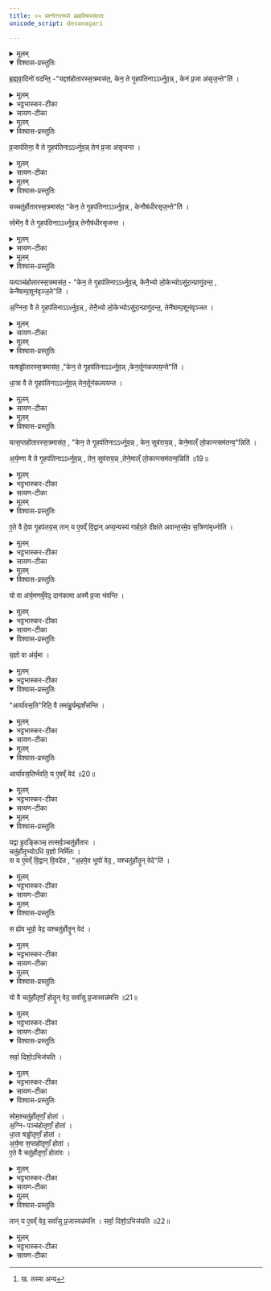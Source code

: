 ```yaml
---
title: ०५ प्रश्नोत्तररूपो ब्रह्मविषयसंवादः
unicode_script: devanagari

---
```

<details><summary>मूलम्</summary>

ब्र॒ह्म॒वा॒दिनो॑ वदन्ति ।
यद्दश॑होतारस्स॒त्रमास॑त ।
केन॒ ते गृ॒हप॑तिनाऽऽर्ध्नुवन् ।
केन॑ प्र॒जा अ॑सृज॒न्तेति॑ ।
</details>

<details open><summary>विश्वास-प्रस्तुतिः</summary>

ब्र॒ह्म॒वा॒दिनो॑ वदन्ति॒ -"यद्दश॑होतारस्स॒त्रमास॑त॒, केन॒ ते गृ॒हप॑तिनाऽऽर्ध्नुव॒न्न् , केन॑ प्र॒जा अ॑सृज॒न्ते"ति॑ ।
</details>

<details><summary>मूलम्</summary>

ब्र॒ह्म॒वा॒दिनो॑ वदन्ति॒ -"यद्दश॑होतारस्स॒त्रमास॑त॒, केन॒ ते गृ॒हप॑तिनाऽऽर्ध्नुव॒न्न् , केन॑ प्र॒जा अ॑सृज॒न्ते"ति॑ ।
</details>

<details><summary>भट्टभास्कर-टीका</summary>

1-5ब्रह्मवादिन इत्यादि ॥ अविवाक्येऽह्नि इतरे पृच्छन्ति । गृहपतिः प्रतिवचनं ब्रूते । दशहोतारस्सत्रमासत । तदानीं केन गृहपतिना आर्ध्नुवन् वृद्धिं प्राप्नुवन् कर्मफलमलभन्त? केन च गृहपतिना प्रजा असृजन्त? फलविशेषप्रश्नः । दशहोतुरसाधारणफलत्वात् ।
</details>

<details><summary>सायण-टीका</summary>

चतुर्थे प्रतिग्रह-मन्त्र-महिम-ज्ञानं विहितम् । द्वादशाह-गतस्य दश-रात्रस्य दशमेऽहन्य् अध्वर्यु-प्रभृतयः प्रष्टारो गृहपतिः प्रतिवक्ता, तेषां प्रश्नोत्तरे पञ्चमानुवाकेऽभिधीयेते । अत्र प्रश्नोत्तर-रूपं संवादं विधत्ते -

> ब्रह्मवादिनो वदन्ति...

इति । वक्ष्यमाण-प्रश्नोत्तर-रूपं वेद-वाक्यं ब्रह्म, तद्-वेदन-शीला ब्रह्म-वादिनस् ते परस्परं वदन्ति, संवादं कुर्युर् इत्य् अर्थः । अत एव सूत्र-कारः – "ब्रह्म-वाद्यं वदन्त [[P449]] इति विज्ञायते" इति शाखान्तर-वचनम् उदाजहार । उदाहृत्य चैवम् उक्तम् – "गृहपतिम् एव ऋत्विजः पर्युपविश्य पृच्छेयुः" इति ।

तत्राध्वर्यु-गृहपत्योः प्रश्नोत्तरे वाक्ये दर्शयति-

> यद् दश-होतारः सत्रम् आसत ।  
> केन ते गृहपतिनाऽऽर्ध्नुवन् ।  
> केन प्रजा असृजन्त ।  
> प्रजापतिना वै ते गृहपतिनाऽऽर्ध्नुवन् ।  
> तेन प्रजा असृजन्त, 

इति ।
यदा दश-होतृ-मन्त्राभिमानिनो देवाः सत्रम् अन्वतिष्ठंस् तदानीं केन गृहपतिना सत्र-रूपां समृद्धिं प्राप्नुवन् । प्राप्य च केन गृहपतिना प्रजाः सृष्टवन्तः । सत्रार्थं दीक्षितेषु मध्ये मुख्यो गृहपतिः । इतरे ऽध्वर्यु-प्रभृतय ऋत्विजः । तत्राध्वर्यु-प्रश्नस्य गृहपतेर् उत्तरम् एवं दत्तम् । 
</details>

<details><summary>मूलम्</summary>

प्र॒जाप॑तिना॒ वै ते गृ॒हप॑तिनाऽऽर्ध्नुवन् ।  
तेन॑ प्र॒जा अ॑सृजन्त ।
</details>

<details open><summary>विश्वास-प्रस्तुतिः</summary>

प्र॒जाप॑तिना॒ वै ते गृ॒हप॑तिनाऽऽर्ध्नुव॒न्न्  तेन॑ प्र॒जा अ॑सृजन्त ।
</details>

<details><summary>मूलम्</summary>

प्र॒जाप॑तिना॒ वै ते गृ॒हप॑तिनाऽऽर्ध्नुव॒न्न्  तेन॑ प्र॒जा अ॑सृजन्त ।
</details>

<details><summary>सायण-टीका</summary>

प्रजापतिर् एव दश-होतॄणां सत्रे गृहपतिर् आसीत्, तेन प्रजापतिना फल-समृद्धिः प्रजोत्पत्तिश् च सम्पादिता ।
</details>

<details><summary>मूलम्</summary>

यच्चतु॑र्होतारस्स॒त्रमास॑त ।
केन॒ ते गृ॒हप॑तिनाऽऽर्ध्नुवन् ।
केनौष॑धीरसृज॒न्तेति॑ ।
सोमे॑न॒ वै ते गृ॒हप॑तिनाऽऽर्ध्नुवन्न् ॥17॥  
तेनौष॑धीरसृजन्त ।
</details>

<details open><summary>विश्वास-प्रस्तुतिः</summary>

यच्चतु॑र्होतारस्स॒त्रमास॑त॒ "केन॒ ते गृ॒हप॑तिनाऽऽर्ध्नुव॒न्न् , केनौष॑धीरसृज॒न्ते"ति॑ ।

सोमे॑न॒ वै ते गृ॒हप॑तिनाऽऽर्ध्नुव॒न्न्  तेनौष॑धीरसृजन्त ।
</details>

<details><summary>मूलम्</summary>

यच्चतु॑र्होतारस्स॒त्रमास॑त॒ "केन॒ ते गृ॒हप॑तिनाऽऽर्ध्नुव॒न्न् , केनौष॑धीरसृज॒न्ते"ति॑ ।

सोमे॑न॒ वै ते गृ॒हप॑तिनाऽऽर्ध्नुव॒न्न्  तेनौष॑धीरसृजन्त ।
</details>

<details><summary>सायण-टीका</summary>

होतुः प्रश्नं तस्योत्तरं च दर्शयति-

> यच् चतुर्-होतारः सत्रम् आसत ।  
> केन ते गृहपतिनाऽऽर्ध्नुवन् ।  
> केनौषधीर् असृजन्त इति ।  
> सोमेन वै ते गृहपतिनाऽऽर्ध्नुवन् ।
> तेनौषधीर् असृजन्त, 

इति ।

पूर्ववद् व्याख्येयम् ।
</details>


<details><summary>मूलम्</summary>

यत्पञ्च॑होतारस्स॒त्रमास॑त ।
केन॒ ते गृ॒हप॑तिनाऽऽर्ध्नुवन् ।
केनै॒भ्यो लो॒केभ्योऽसु॑रा॒न्प्राणु॑दन्त ।
केनै॑षाम्प॒शून॑वृञ्ज॒तेति॑ ।
अ॒ग्निना॒ वै ते गृ॒हप॑तिनाऽऽर्ध्नुवन् ।
तेनै॒भ्यो लो॒केभ्योऽसु॑रा॒न्प्राणु॑दन्त ।
तेनै॑षाम्प॒शून॑वृञ्जत ।
</details>

<details open><summary>विश्वास-प्रस्तुतिः</summary>

यत्पञ्च॑होतारस्स॒त्रमास॑त॒ - "केन॒ ते गृ॒हप॑तिनाऽऽर्ध्नुव॒न्न्, केनै॒भ्यो लो॒केभ्योऽसु॑रा॒न्प्राणु॑दन्त॒ ,
केनै॑षाम्प॒शून॑वृञ्ज॒ते"ति॑ ।

अ॒ग्निना॒ वै ते गृ॒हप॑तिनाऽऽर्ध्नुव॒न्न् , तेनै॒भ्यो लो॒केभ्योऽसु॑रा॒न्प्राणु॑दन्त॒, तेनै॑षाम्प॒शून॑वृञ्जत ।
</details>

<details><summary>मूलम्</summary>

यत्पञ्च॑होतारस्स॒त्रमास॑त॒ - "केन॒ ते गृ॒हप॑तिनाऽऽर्ध्नुव॒न्न्, केनै॒भ्यो लो॒केभ्योऽसु॑रा॒न्प्राणु॑दन्त॒ ,
केनै॑षाम्प॒शून॑वृञ्ज॒ते"ति॑ ।

अ॒ग्निना॒ वै ते गृ॒हप॑तिनाऽऽर्ध्नुव॒न्न् , तेनै॒भ्यो लो॒केभ्योऽसु॑रा॒न्प्राणु॑दन्त॒, तेनै॑षाम्प॒शून॑वृञ्जत ।
</details>

<details><summary>सायण-टीका</summary>

ब्रह्मणः प्रश्नं तस्योत्तरं च दर्शयति-

> यत् पञ्च-होतारः सत्रम् आसत ।  
> केन ते गृहपतिनाऽऽर्ध्नुवन् ।  
> केनैभ्यो लोकेभ्यो ऽसुरान् प्राणुदन्त ।  
> केनैषां पशून् अवृञ्जत इति ।  
> अग्निना वै ते गृहपतिनाऽऽर्ध्नुवन् ।  
> तेनैभ्यो लोकेभ्यो ऽसुरान् प्राणुदन्त ।  
> तेनैषां पशून् अवृञ्जत, 

इति ।
एषाम् असुराणां पशून् विनाशितवन्तः । अन्यत् पूर्ववद् व्याख्येयम् ।

[[P450]] 
</details>


<details><summary>मूलम्</summary>

यत्षड्ढो॑तारस्स॒त्रमास॑त ।
केन॒ ते गृ॒हप॑तिनाऽऽर्ध्नुवन्न् ॥18॥  
केन॒र्तून॑कल्पय॒न्तेति॑ ।
धा॒त्रा वै ते गृ॒हप॑तिनाऽऽर्ध्नुवन् ।
तेन॒र्तून॑कल्पयन्त ।
</details>

<details open><summary>विश्वास-प्रस्तुतिः</summary>

यत्षड्ढो॑तारस्स॒त्रमास॑त॒ ,"केन॒ ते गृ॒हप॑तिनाऽऽर्ध्नुव॒न्न् ,केन॒र्तून॑कल्पय॒न्ते"ति॑ ।

धा॒त्रा वै ते गृ॒हप॑तिनाऽऽर्ध्नुव॒न्न् तेन॒र्तून॑कल्पयन्त ।
</details>

<details><summary>मूलम्</summary>

यत्षड्ढो॑तारस्स॒त्रमास॑त॒ ,"केन॒ ते गृ॒हप॑तिनाऽऽर्ध्नुव॒न्न् ,केन॒र्तून॑कल्पय॒न्ते"ति॑ ।

धा॒त्रा वै ते गृ॒हप॑तिनाऽऽर्ध्नुव॒न्न् तेन॒र्तून॑कल्पयन्त ।
</details>


<details><summary>सायण-टीका</summary>

अथ होतृकाणां प्रश्नोत्तरे दर्शयति-

> यत् षड्-ढोतारः सत्रम् आसत ।  
> केन ते गृहपतिनाऽऽर्ध्नुवन् ।  
> केनर्तून् अकल्पयन्त इति ।  
> धात्रा वै ते गृहपतिनाऽऽर्ध्नुवन् ।  
> तेनर्तून् अकल्पयन्त 

इति ।
पूर्ववद् व्याख्येयम् ।

</details>

<details><summary>मूलम्</summary>

यत्स॒प्तहो॑तारस्स॒त्रमास॑त ।
केन॒ ते गृ॒हप॑तिनाऽऽर्ध्नुवन् ।
केन॒ सुव॑रायन् ।
केने॒माल्ँ लो॒कान्त्सम॑तन्व॒न्निति॑ ।
अ॒र्य॒म्णा वै ते गृ॒हप॑तिनाऽऽर्ध्नुवन् ।
तेन॒ सुव॑रायन् ।
तेने॒माल्ँ लो॒कान्त्सम॑तन्व॒न्निति॑ ॥19॥  
</details>

<details open><summary>विश्वास-प्रस्तुतिः</summary>

यत्स॒प्तहो॑तारस्स॒त्रमास॑त॒ , "केन॒ ते गृ॒हप॑तिनाऽऽर्ध्नुव॒न्न् , केन॒ सुव॑राय॒न्न् , केने॒माल्ँ लो॒कान्त्सम॑तन्व॒"न्निति॑ ।

अ॒र्य॒म्णा वै ते गृ॒हप॑तिनाऽऽर्ध्नुव॒न्न् , तेन॒ सुव॑राय॒न्न् ,तेने॒माल्ँ लो॒कान्त्सम॑तन्व॒न्निति॑ ॥19॥  
</details>

<details><summary>मूलम्</summary>

यत्स॒प्तहो॑तारस्स॒त्रमास॑त॒ , "केन॒ ते गृ॒हप॑तिनाऽऽर्ध्नुव॒न्न् , केन॒ सुव॑राय॒न्न् , केने॒माल्ँ लो॒कान्त्सम॑तन्व॒"न्निति॑ ।

अ॒र्य॒म्णा वै ते गृ॒हप॑तिनाऽऽर्ध्नुव॒न्न् , तेन॒ सुव॑राय॒न्न् ,तेने॒माल्ँ लो॒कान्त्सम॑तन्व॒न्निति॑ ॥19॥  
</details>

<details><summary>भट्टभास्कर-टीका</summary>

एवमितरैः पृष्टे गृहपतिः प्रतिब्रूते - प्रजापतिनेत्यादि । गतम् । गृहपतिः प्रधानयजमानः ।
दशहोतृप्रधानाद्दशहोतारः । एवं चतुर्होतार इत्यादि ॥
</details>

<details><summary>सायण-टीका</summary>

अथोद्गातुः प्रश्नं तस्योत्तरं च दर्शयति-

> यत् सप्त-होतारः सत्रम् आसत ।  
> केन ते गृहपतिनाऽऽर्ध्नुवन् ।  
> केन सुवर् आयन् ।  
> केनेमान् लोकान्त्समतन्वन्न् इति ।  
> अर्यम्णा वै ते गृहपतिनाऽऽर्ध्नुवन् ।  
> तेन सुवर् आयन् ।  
> तेनेमान् लोकान् समतन्वन्न् इति, 

इति ।
सुवर् आयन्, स्वर्गं प्राप्ताः । समतन्वन्, संततान् अविच्छिन्नान् कृतवन्तः ।
</details>


<details><summary>मूलम्</summary>

ए॒ते वै दे॒वा गृ॒हप॑तयः ।
तान् य ए॒वव्ँ वि॒द्वान् ।
अप्य॒न्यस्य॑ गार्हप॒ते दीक्ष॑ते ।
अ॒वा॒न्त॒रमे॒व स॒त्रिणा॑मृध्नोति ।
</details>

<details open><summary>विश्वास-प्रस्तुतिः</summary>

ए॒ते वै दे॒वा गृ॒हप॑तय॒स् तान् य ए॒वव्ँ वि॒द्वान् अप्य॒न्यस्य॑ गार्हप॒ते दीक्ष॑ते अवान्त॒रमे॒व स॒त्रिणा॑मृध्नोति ।
</details>

<details><summary>मूलम्</summary>

ए॒ते वै दे॒वा गृ॒हप॑तय॒स् तान् य ए॒वव्ँ वि॒द्वान् अप्य॒न्यस्य॑ गार्हप॒ते दीक्ष॑ते अवान्त॒रमे॒व स॒त्रिणा॑मृध्नोति ।
</details>

<details><summary>भट्टभास्कर-टीका</summary>

6एते वा इत्यादि ॥ एते प्रजापत्यादयो देवानां मध्ये गृहपतयः । एवं तान् गृहपतीन् विद्वान् योऽन्यस्यापि गार्हपते गृहपतिसंबन्धिनि कर्मणि दीक्षते सोप्यवान्तरं पृथक्पृथगेव सत्रिणां सर्वेषां ऋध्नोति ऋद्धिं माप्नोति । किं पुनरात्मनो गार्हपते यो दीक्षते ॥
</details>

<details><summary>सायण-टीका</summary>

उक्तेषु प्रश्नोत्तरेषु निर्णीतानां गृहपतीनां वेदनं प्रशंसति-

> एते वै देवा गृहपतयः ।  
> तान् य एवं विद्वान् ।  
> अप्य् अन्यस्य गार्हपत्ये दीक्षते ।  
> अवान्तरम् एव सत्रिणाम् ऋध्नोति, 

इति ।
प्रजापतिः सोमो ऽग्निर् धाता ऽर्यमा चेत्य् एते देवाः पूर्वोक्त-प्रश्नोत्तरेषु निर्णीता गृहपतयः । यः पुमांस् तान् गृहपतीन् विदित्वा ध्यायेत्, सो ऽन्यस्यापि गार्हपत्ये कर्मणि यदि दीक्षते, तदानीम् अवान्तरम् एव पृथग् एव सत्रिणां फलं प्राप्नोति । अयम् अर्थः – दीक्षितेषु सत्रिषु स्वयं गृहपतिर् न भवति । किं त्व् अध्वर्यु-प्रभृतिषु कश्चिद्, गृहपतिस् त्व् अन्य एव । [^1]तस्यैवान्यस्य गृहपतित्वोपपत्तेः । तस्य यत् फलं तद् एव तस्मै भवति । किं च तस्यैव सर्व ऋत्विजो गृहपतित्वोपपत्तिकर्मण्य् अनुकूला भवन्ति । तथा च तस्य मुख्यत्वाभावे 'पि प्रजापत्यादि-गृहपति-वेदन-सामर्थ्येन सर्वेषां सत्रिणां यावत् फलं तावत् स्वयं पृथग् एव प्राप्नोति ।

[^1]: ख. तस्मा अन्य
</details>

<details><summary>मूलम्</summary>

यो वा अ॑र्य॒मणव्ँ॒वेद॑ ।
दान॑कामा अस्मै प्र॒जा भ॑वन्ति ।
</details>

<details open><summary>विश्वास-प्रस्तुतिः</summary>

यो वा अ॑र्य॒मणव्ँ॒वेद॒ दान॑कामा अस्मै प्र॒जा भ॑वन्ति ।
</details>

<details><summary>मूलम्</summary>

यो वा अ॑र्य॒मणव्ँ॒वेद॒ दान॑कामा अस्मै प्र॒जा भ॑वन्ति ।
</details>

<details><summary>भट्टभास्कर-टीका</summary>

7यो वा इत्यादिर्यज्ञस्तुतिः यष्टुस्स्तुतिर्वा, अर्यणो वा स्तुतिः ॥ अरीन् यमयति निगृह्णातीत्यर्यमा, यष्टा दाता च । तं यो वेद अस्मै प्रजा दानकामा भवन्ति ।
अस्य वा प्रजा यष्ट्र्यो दात्र्यश्च भवन्ति । 'शीलिकामि' इत्यादिना णप्रत्ययान्तत्वेन ङीबभावः ।
</details>

<details><summary>सायण-टीका</summary>

[[P451]] 

पूर्वोक्तस्य पञ्चमस्य गृहपतेर् अर्यमाख्यस्य वेदनं पुनर् विशेषेण प्रशंसति-

> यो वा अर्यमणं वेद ।  
> दान-कामा अस्मै प्रजा भवन्ति ।  
> यज्ञो वा अर्यमा ।  
> आर्य-वसतिर् इति वै तम् आहुर् ये प्रशंसन्ति, 

इति ।
यो ऽयम् अर्यमा देवेषु गृहपतित्वेनोक्तः सो ऽयं यज्ञ-निष्पादकत्वाद् यज्ञ एव । एवं तम् अर्यमणं यो वेद, अस्य वेदितुः पुत्राद्याः प्रजा दान-कामा भवन्ति । स्व-कर्तृकं दानं कामयन्ते, दातारो भवन्तीत्य् अर्थः । 
</details>

<details open><summary>विश्वास-प्रस्तुतिः</summary>

य॒ज्ञो वा अ॑र्य॒मा ।
</details>

<details><summary>मूलम्</summary>

य॒ज्ञो वा अ॑र्य॒मा ।
</details>

<details><summary>भट्टभास्कर-टीका</summary>

यज्ञवत्पूज्यः खल्वर्यमा ।
</details>

<details open><summary>विश्वास-प्रस्तुतिः</summary>

"आर्या॑वस॒ति"रिति॒ वै तमा॑हु॒र्यम्प्र॒शँस॑न्ति ।
</details>

<details><summary>मूलम्</summary>

"आर्या॑वस॒ति"रिति॒ वै तमा॑हु॒र्यम्प्र॒शँस॑न्ति ।
</details>

<details><summary>भट्टभास्कर-टीका</summary>

इदानमिर्यम्णः पूज्यत्वे हेतुमाह - यं हि प्रशंसन्ति तमार्यावसतिमाहुः । आर्याणां साधूनां दातॄणां वा आवासमाहुः । वनस्पत्यादित्वादाद्युदात्तत्वम् । आर्यावसतिरित्येव प्रशंसनीय इत्याहुः । स चार्याणां साधूनां देवमनुष्याणामावासो दाता यष्टा च । तस्मात्स एवार्यमा आर्याणां निर्भीकत्वादेर्दाता । अर्यमेति पृषोदरादिः ।
</details>

<details><summary>सायण-टीका</summary>

आर्याः, पूज्या गुर्वादयस्, तेषाम् आवसतिः, साकल्येन निवास-हेतुर् इत्य् अनेनैव शब्देन लोके व्यवहरन्ति, यं प्रशंसितुम् इच्छन्ति । अयम् अर्थः – दान-शीलं राजानम् अमात्यं वा यदा प्रशंसन्ति तदानीम् अयं राजा आर्याणां, साधूनां, विदुषां, यष्टॄणां वा, गुरूणां च स्वकीय-गृह-निवास-हेतुर् इति प्रशंसन्ति । तस्माद् आर्य-वसति-शब्दो निरतिशय-प्रशंसा-वाची । अर्यमा-शब्दस्यार्यावसति-शब्द[ः] पर्यायः । आर्याः पूज्यन्ते मन्यन्त इति वा व्युत्पत्तेः ।
</details>

<details><summary>मूलम्</summary>

आर्या॑वस॒तिर्भ॑वति ।
य ए॒वव्ँ वेद॑ ॥20॥  
</details>

<details open><summary>विश्वास-प्रस्तुतिः</summary>

आर्या॑वस॒तिर्भ॑वति॒ य ए॒वव्ँ वेद॑ ॥20॥  
</details>

<details><summary>मूलम्</summary>

आर्या॑वस॒तिर्भ॑वति॒ य ए॒वव्ँ वेद॑ ॥20॥  
</details>

<details><summary>भट्टभास्कर-टीका</summary>

एवं यथोक्तप्रकारं अर्यम्णो वेदिता आर्यावसतिर्भवति, यष्टा दाता च भवति ॥
</details>

<details><summary>सायण-टीका</summary>

प्रकारान्तरेण तम् अर्यमणं पुनः प्रशंसति-

> आर्य-वसतिर् भवति ।  
> य एवं वेद, 

इति ।
ईदृशम् अर्यमाणं सर्वेषाम् आर्याणां निवास-हेतुं यो वेद, सो 'प्य् आर्याणां निवास-भूमिर् भवति ।
</details>

<details><summary>मूलम्</summary>

यद्वा इ॒दङ्किञ्च॑ ।
तत्सर्व॒ञ्चतु॑र्होतारः ।
चतु॑र्होतृ॒भ्योऽधि॑ य॒ज्ञो निर्मि॑तः ।
स य ए॒वव्ँ वि॒द्वान् वि॒वदे॑त ।
अ॒हमे॒व भूयो॑ वेद ।
यश्चतु॑र्होतॄ॒न् वेदेति॑ ।
</details>

<details open><summary>विश्वास-प्रस्तुतिः</summary>

यद्वा इ॒दङ्किञ्च॒ तत्सर्व॒ञ्चतु॑र्होतारः ।  
चतु॑र्होतृ॒भ्योऽधि॑ य॒ज्ञो निर्मि॑तः ।  
स य ए॒वव्ँ वि॒द्वान् वि॒वदे॑त , "अ॒हमे॒व भूयो॑ वेद॒ , यश्चतु॑र्होतॄ॒न् वेदे"ति॑ ।
</details>

<details><summary>मूलम्</summary>

यद्वा इ॒दङ्किञ्च॒ तत्सर्व॒ञ्चतु॑र्होतारः ।  
चतु॑र्होतृ॒भ्योऽधि॑ य॒ज्ञो निर्मि॑तः ।  
स य ए॒वव्ँ वि॒द्वान् वि॒वदे॑त , "अ॒हमे॒व भूयो॑ वेद॒ , यश्चतु॑र्होतॄ॒न् वेदे"ति॑ ।
</details>

<details><summary>भट्टभास्कर-टीका</summary>

8यद्वा इत्यादि ॥ इदं विश्वं दृश्यमानं श्रूयमाणं च चतुर्होतारः दशहोत्रादयः चत्रुर्होतृभवत्वात् ताच्छब्द्यम् । किं बहुना, यज्ञोपि सर्वश्चतुर्होतृभ्यो निर्मितः । एवं चतुर्होतृमाहात्म्यमुक्तप्रकारं विद्वान् यो नाम कश्चिल्लोके अन्येन विवदेत । कथम्? अहमेव भूयो वेद बहुतरं जानामि नेतरः मनुष्यो मत्तुल्यो बहुज्ञो नास्त्येव कश्चित्, योऽहं चतुर्होतॄन्त् वेद याथात्म्येन जानामीति ॥
</details>

<details><summary>सायण-टीका</summary>

अथ चतुर्होतृ-मन्त्र-वेदनं प्रशंसति-

> यद् वा इदं किंच ।  
> तत् सर्वं चतुर्-होतारः ।  
> चतुर्-होतृभ्यो 'धि यज्ञो निर्मितः ।  
> स य एवं विद्वान् विवदेत ।  
> अहम् एव भूयो वेद ।  
> यश् चतुर्-होतॄन् वेदेति ।  
> स वै भूयो वेद ।  
> यश् चतुर्-होतॄन् वेद, 

इति ।
यद् इदं किंचित् प्रजापति-सृष्टं जगद् दृश्यते तत् सर्वं होतृ-मन्त्राणां स्वरूप-भूतम् । तन्-मन्त्र-बलाद् एव तत्-सृष्टेः पूर्व-प्रपाठके बहुधा प्रपञ्चितत्वात् । किं च चतुर्होतृ-मन्त्रेभ्य ऊर्ध्वं सर्वो ऽपि यज्ञो निर्मितः । तत्-तद्-यज्ञारम्भे होतृ-मन्त्र-होमस्य पूर्वं [[P452]] विहितत्वात् । एवं सति यो विद्वान् विवदेत, यः को ऽपि होतृ-मन्त्र-माहात्म्यं विद्वान् इतरैः सह विवादं कुर्यात् । कीदृशो विवाद इति तद् उच्यते – यो ऽहं होतृ-मन्त्रान् वेद सो ऽहम् एव सर्वेषां मध्ये भूयो वेदितेति । तस्मिन् विवादे तस्यैव होतृ-मन्त्राभिज्ञस्य जय इत्य् उत्तर-वाक्ये प्रसिद्ध-वाचिना हि-शब्देन स्पष्टीकरोति । 
</details>

<details><summary>मूलम्</summary>

स ह्ये॑व भूयो॒ वेद॑ ।
यश्चतु॑र्होतॄ॒न् वेद॑ ।
</details>

<details open><summary>विश्वास-प्रस्तुतिः</summary>

स ह्ये॑व भूयो॒ वेद॒ यश्चतु॑र्होतॄ॒न् वेद॑ ।
</details>

<details><summary>मूलम्</summary>

स ह्ये॑व भूयो॒ वेद॒ यश्चतु॑र्होतॄ॒न् वेद॑ ।
</details>

<details><summary>भट्टभास्कर-टीका</summary>

9अस्मिन् विवादे वयं निर्णायं ब्रूम इत्याह - स ह्येवेत्यादि ॥ यदुक्तमहमेव भूयो वेदेति, सत्यमेव । स ह्येव भूयो वेद यश्चतुर्होतॄन् वेदेति, नेतरः । नात्र विवादः दीयतां हस्ते परशुरिति भावः ॥
</details>

<details><summary>सायण-टीका</summary>

होतृ-मन्त्र-रहस्यं यो वेत्ति स एव भूयो वेदेत्य् अतिप्रसिद्धम् इत्य् अर्थः ।
</details>

<details><summary>मूलम्</summary>

यो वै चतु॑र्होतृणाँ॒ होतॄ॒न् वेद॑ ।
सर्वा॑सु प्र॒जास्वन्न॑मत्ति ॥21॥  
</details>

<details open><summary>विश्वास-प्रस्तुतिः</summary>

यो वै चतु॑र्होतृणाँ॒ होतॄ॒न् वेद॒ सर्वा॑सु प्र॒जास्वन्न॑मत्ति ॥21॥  
</details>

<details><summary>मूलम्</summary>

यो वै चतु॑र्होतृणाँ॒ होतॄ॒न् वेद॒ सर्वा॑सु प्र॒जास्वन्न॑मत्ति ॥21॥  
</details>

<details><summary>भट्टभास्कर-टीका</summary>

10यो वा इत्यादि ॥ यश्चतुर्होतृणां दशहोत्रादीनां होतॄन् वेद सर्वासु प्रजासु मध्ये अन्नमत्ति भोक्ता भवति, सर्वप्रजा विषये भुङ्क्ते ।
</details>

<details><summary>सायण-टीका</summary>

अथ होतृ-मन्त्राभिमानि-देव-विषयं वेदनं प्रशंसति-

> यो वै चतुर्-होतॄणां होतॄन् वेद ।  
> सर्वासु प्रजास्व् अन्नम् अत्ति ।  
> सर्वा दिशो ऽभिजयति ।  
> प्रजापतिर् वै दश-होतॄणां होता ।  
> सोमश् चतुर्-होतॄणां होता ।  
> अग्निः पञ्च-होतॄणां होता ।  
> धाता षड्-ढोतॄणां होता ।  
> अर्यमा सप्त-होतॄणां होता ।  
> एते वै चतुर्-होतॄणां होतारः ।  
> तान् य एवं वेद ।  
> सर्वासु प्रजास्व् अन्नम् अत्ति ।  
> सर्वा दिशो ऽभिजयति, 

इति ।

होतृ-मन्त्रैर् होमादिकं निष्पाद्य फल-साधकाः प्रजापत्यादयो मन्त्राणां होतारः । तान् यो वेद सो ऽयं सर्वासु प्रजासु यद् अन्नं तत् सर्वम् अनुभवति । सर्वाः प्रजा अस्मै प्रशस्तम् अन्नं समर्पयन्तीत्य् अर्थः । 
</details>


<details open><summary>विश्वास-प्रस्तुतिः</summary>

सर्वा॒ दिशो॒ऽभिज॑यति ।
</details>

<details><summary>मूलम्</summary>

सर्वा॒ दिशो॒ऽभिज॑यति ।
</details>

<details><summary>भट्टभास्कर-टीका</summary>

सर्वाश्च दिशोऽभिजयति ।
</details>

<details><summary>सायण-टीका</summary>

किं च सर्व-दिग्-वर्तिन्यः प्रजा अस्य वश्या भवन्ति । 
</details>

<details open><summary>विश्वास-प्रस्तुतिः</summary>

सोम॒श्चतु॑र्होतृणाँ॒ होता॑ ।  
अ॒ग्निᳶ पञ्च॑होतृणाँ॒ होता॑ ।  
धा॒ता षड्ढो॑तृणाँ॒ होता॑ ।   
अ॒र्य॒मा स॒प्तहो॑तृणाँ॒ होता॑ ।  
ए॒ते वै चतु॑र्होतृणाँ॒ होता॑रः ।  
</details>

<details><summary>मूलम्</summary>

सोम॒श्चतु॑र्होतृणाँ॒ होता॑ ।  
अ॒ग्निᳶ पञ्च॑होतृणाँ॒ होता॑ ।  
धा॒ता षड्ढो॑तृणाँ॒ होता॑ ।   
अ॒र्य॒मा स॒प्तहो॑तृणाँ॒ होता॑ ।  
ए॒ते वै चतु॑र्होतृणाँ॒ होता॑रः ।  
</details>

<details><summary>भट्टभास्कर-टीका</summary>

प्रजापत्यादयश्चतुहोतृणां होतारः होतृस्थानीयाः, एषां यज्ञत्वात् । प्रजापत्यादयो होतारः, कर्तृत्वसामान्यात् ।
</details>

<details><summary>सायण-टीका</summary>

"प्रजापतिर् वै दश-होतॄणाम्" इत्य् आदौ होतृ-मन्त्रस्यावयव-भेदात् प्रयोग-भेदाद् वा बहुवचन-निर्देशः । 
</details>

<details><summary>मूलम्</summary>

तान् य ए॒वव्ँ वेद॑ ।
सर्वा॑सु प्र॒जास्वन्न॑मत्ति ।
सर्वा॒ दिशो॒ऽभिज॑यति ॥22॥  
</details>

<details open><summary>विश्वास-प्रस्तुतिः</summary>

तान् य ए॒वव्ँ वेद॒ सर्वा॑सु प्र॒जास्वन्न॑मत्ति ।
सर्वा॒ दिशो॒ऽभिज॑यति ॥22॥  
</details>

<details><summary>मूलम्</summary>

तान् य ए॒वव्ँ वेद॒ सर्वा॑सु प्र॒जास्वन्न॑मत्ति ।
सर्वा॒ दिशो॒ऽभिज॑यति ॥22॥  
</details>

<details><summary>भट्टभास्कर-टीका</summary>

एवं वेदिताऽपि सर्वासु प्रजास्वन्नमत्ति, अभिजयति च सर्वा दिशः ॥
इति तैत्तिरीयब्राह्मणे द्वितीयाष्टके तृतीयप्रपाठके पञ्चमोऽनुवाकः ॥  

</details>

<details><summary>सायण-टीका</summary>

"तान् य एवं वेद" इत्यादि-पुनरुक्तिर् उपसंहारार्था ॥

इति श्रीमत्-सायणाचार्य-विरचिते माधवीये वेदार्थ-प्रकाशे कृष्ण-यजुर्वेदीय-तैत्तिरीय-ब्राह्मण-भाष्ये द्वितीय-काण्डे तृतीय-प्रपाठके पञ्चमो ऽनुवाकः ॥ ५ ॥
</details>
